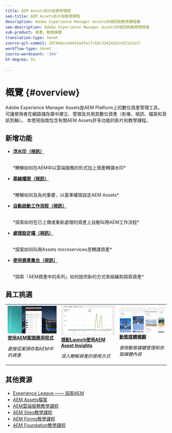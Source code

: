 ```yaml
---
title: AEM Assets影片和教學課程
seo-title: AEM Assets影片和教學課程
description: Adobe Experience Manager Assets的視訊和教學課程集
seo-description: Adobe Experience Manager Assets的視訊和教學課程集
sub-product: 資產，動態媒體
translation-type: tm+mt
source-git-commit: 10784dce34443adfa1fc6dc324242b1c021d2a17
workflow-type: tm+mt
source-wordcount: '244'
ht-degree: 5%

---
```



# 概覽 {#overview}

Adobe Experience Manager Assets是AEM Platform上的數位資產管理工具，可讓使用者在網路儲存庫中建立、管理及共用其數位資產（影像、視訊、檔案和音訊剪輯）。 本使用指南包含有關AEM Assets許多功能的影片和教學課程。

## 新增功能

* **[浮水印（視訊）](./advanced/watermarks.md)**

   <br>
   *瞭解如何在AEM中以雲端服務的形式加上資產轉譯水印*

* **[基線權限（視訊）](./configuring/baseline-permissions.md)**

   <br>
   *瞭解如何及為何重要，以基準權限設定AEM Assets*

* **[自動啟動工作流程（視訊）](./configuring/auto-start-workflows.md)**

   <br>
   *探索如何在已上傳或重新處理的資產上自動叫用AEM工作流程*

* **[處理設定檔（視訊）](./configuring/processing-profiles.md)**

   <br>
   *探索如何叫用Assets microservices至轉譯資產*

* **[使用資產集合（視訊）](./search-and-discovery/collections.md)**

   <br>
   *探索「AEM資產中的系列」如何提供新的方式來組織和探索資產*

## 員工挑選

<table>
<td>
   <a href="./creative-workflows/aem-desktop-app.md">
   <img alt="增強型智慧標記" src="./assets/overview/desktop-app.png" />
   </a>
   <div>
      <a href="./creative-workflows/aem-desktop-app.md">
      <strong>使用AEM案頭應用程式</strong>
      </a>
   </div>
   <p>
      <em>直接從案頭存取AEM中的資產</em>
   </p>
</td>
<td>
   <a href="./advanced/asset-insights-launch-tutorial.md">
   <img alt="AEM Assets Insights" src="./assets/overview/asset-insights.png"/>
   </a>
   <div>
      <a href="./advanced/asset-insights-launch-tutorial.md">
      <strong>搭配Launch使用AEM Asset Insights</strong>
      </a>
   </div>
   <p>
      <em>深入瞭解資產的使用方式</em>
   <p>
</td>
<td>
   <a href="./dynamic-media/dynamic-media-overview-feature-video-use.md">
   <img alt="動態媒體概觀" src="./assets/overview/dynamic-media.png" />
   </a>
   <div>
      <a href="./dynamic-media/dynamic-media-overview-feature-video-use.md">
      <strong>動態媒體概觀</strong>
      </a>
   </div>
   <p>
      <em>使用動態媒體管理和存取媒體內容</em>
   <p>
</td>
</table>

## 其他資源

* [Experience League —— 探索AEM](https://experienceleague.adobe.com/#recommended/solutions/experience-manager)
* [AEM Assets檔案](https://helpx.adobe.com/tw/experience-manager/6-5/assets/user-guide.html)
* [AEM雲端服務教學課程](/help/cloud-service/overview.md)
* [AEM Sites教學課程](/help/sites/overview.md)
* [AEM Forms教學課程](/help/forms/overview.md)
* [AEM Foundation教學課程](/help/foundation/overview.md)
